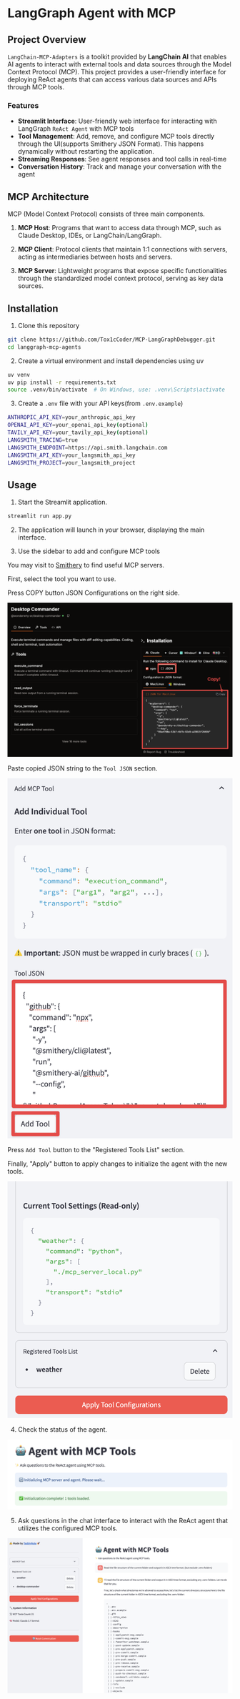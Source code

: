 # LangGraph Agent with MCP

## Project Overview

`LangChain-MCP-Adapters` is a toolkit provided by **LangChain AI** that enables AI agents to interact with external tools and data sources through the Model Context Protocol (MCP). This project provides a user-friendly interface for deploying ReAct agents that can access various data sources and APIs through MCP tools.

### Features

- **Streamlit Interface**: User-friendly web interface for interacting with LangGraph `ReAct Agent` with MCP tools
- **Tool Management**: Add, remove, and configure MCP tools directly through the UI(supports Smithery JSON Format). This happens dynamically without restarting the application.
- **Streaming Responses**: See agent responses and tool calls in real-time
- **Conversation History**: Track and manage your conversation with the agent

## MCP Architecture

MCP (Model Context Protocol) consists of three main components.

1. **MCP Host**: Programs that want to access data through MCP, such as Claude Desktop, IDEs, or LangChain/LangGraph.

2. **MCP Client**: Protocol clients that maintain 1:1 connections with servers, acting as intermediaries between hosts and servers.

3. **MCP Server**: Lightweight programs that expose specific functionalities through the standardized model context protocol, serving as key data sources.

## Installation

1. Clone this repository

```bash
git clone https://github.com/Tox1cCoder/MCP-LangGraphDebugger.git
cd langgraph-mcp-agents
```

2. Create a virtual environment and install dependencies using uv

```bash
uv venv
uv pip install -r requirements.txt
source .venv/bin/activate  # On Windows, use: .venv\Scripts\activate
```

3. Create a `.env` file with your API keys(from `.env.example`)

```bash
ANTHROPIC_API_KEY=your_anthropic_api_key
OPENAI_API_KEY=your_openai_api_key(optional)
TAVILY_API_KEY=your_tavily_api_key(optional)
LANGSMITH_TRACING=true
LANGSMITH_ENDPOINT=https://api.smith.langchain.com
LANGSMITH_API_KEY=your_langsmith_api_key
LANGSMITH_PROJECT=your_langsmith_project
```
## Usage

1. Start the Streamlit application.

```bash
streamlit run app.py
```

2. The application will launch in your browser, displaying the main interface.

3. Use the sidebar to add and configure MCP tools

You may visit to [Smithery](https://smithery.ai/) to find useful MCP servers.

First, select the tool you want to use.

Press COPY button JSON Configurations on the right side.

![copy from Smithery](./assets/smithery-copy-json.png)

Paste copied JSON string to the `Tool JSON` section.

<img src="./assets/add-tools.png" alt="tool json" style="width: auto; height: auto;">

Press `Add Tool` button to the "Registered Tools List" section.

Finally, "Apply" button to apply changes to initialize the agent with the new tools.

<img src="./assets/apply-tool-configuration.png" alt="tool json" style="width: auto; height: auto;">

4. Check the status of the agent.

![check status](./assets/check-status.png)

5. Ask questions in the chat interface to interact with the ReAct agent that utilizes the configured MCP tools.

![project demo](./assets/project-demo.png)
